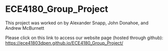 # ECE4180_Group_Project

This project was worked on by Alexander Snapp, John Donahoe, and Andrew McBurnett

Please click on this link to access our website page (hosted through github):
https://ece41803dpen.github.io/ECE4180_Group_Project/
